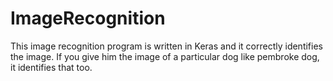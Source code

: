 # ImageRecognition
This image recognition program is written in Keras and it correctly identifies the image. If you give him the image of a particular dog like pembroke dog, it identifies that too.
